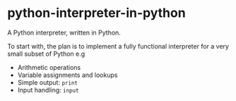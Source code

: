 # python-interpreter-in-python
A Python interpreter, written in Python.

To start with, the plan is to implement a fully functional interpreter for a very small subset of Python e.g
- Arithmetic operations
- Variable assignments and lookups
- Simple output: `print`
- Input handling: `input`